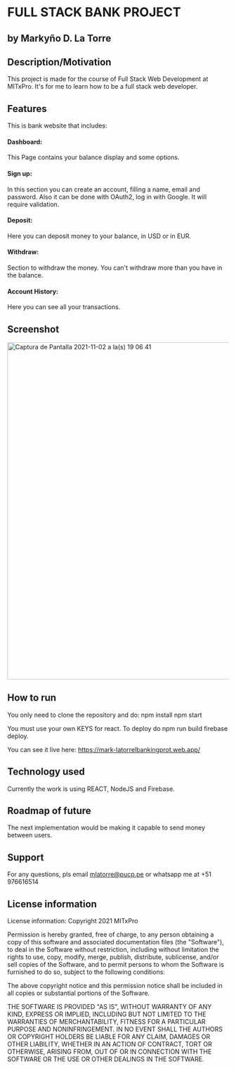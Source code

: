 # FULL STACK BANK PROJECT
## by Markyño D. La Torre

## Description/Motivation
This project is made for the course of Full Stack Web Development at MITxPro. It's for me to learn how to be a full stack web developer.

## Features
This is bank website that includes:

#### Dashboard:
This Page contains your balance display and some options.
#### Sign up:
In this section you can create an account, filling a name, email and password. Also it can be done with OAuth2, log in with Google. It will require validation.
#### Deposit:
Here you can deposit money to your balance, in USD or in EUR.
#### Withdraw:
Section to withdraw the money. You can't withdraw more than you have in the balance.
#### Account History:
Here you can see all your transactions.

## Screenshot
<img width="766" alt="Captura de Pantalla 2021-11-02 a la(s) 19 06 41" src="https://user-images.githubusercontent.com/78828172/139968265-ab24c1a6-bf8b-4710-b80c-cce79820fd3e.png">


## How to run
You only need to clone the repository and do:
npm install
npm start

You must use your own KEYS for react. To deploy do
npm run build
firebase deploy.

You can see it live here:
https://mark-latorrelbankingprot.web.app/

## Technology used
Currently the work is using REACT, NodeJS and Firebase.

## Roadmap of future
The next implementation would be making it capable to send money between users.

## Support
For any questions, pls email mlatorre@pucp.pe or whatsapp me at +51 976616514

## License information
License information: Copyright 2021 MITxPro

Permission is hereby granted, free of charge, to any person obtaining a copy of this software and associated documentation files (the "Software"), to deal in the Software without restriction, including without limitation the rights to use, copy, modify, merge, publish, distribute, sublicense, and/or sell copies of the Software, and to permit persons to whom the Software is furnished to do so, subject to the following conditions:

The above copyright notice and this permission notice shall be included in all copies or substantial portions of the Software.

THE SOFTWARE IS PROVIDED "AS IS", WITHOUT WARRANTY OF ANY KIND, EXPRESS OR IMPLIED, INCLUDING BUT NOT LIMITED TO THE WARRANTIES OF MERCHANTABILITY, FITNESS FOR A PARTICULAR PURPOSE AND NONINFRINGEMENT. IN NO EVENT SHALL THE AUTHORS OR COPYRIGHT HOLDERS BE LIABLE FOR ANY CLAIM, DAMAGES OR OTHER LIABILITY, WHETHER IN AN ACTION OF CONTRACT, TORT OR OTHERWISE, ARISING FROM, OUT OF OR IN CONNECTION WITH THE SOFTWARE OR THE USE OR OTHER DEALINGS IN THE SOFTWARE.
